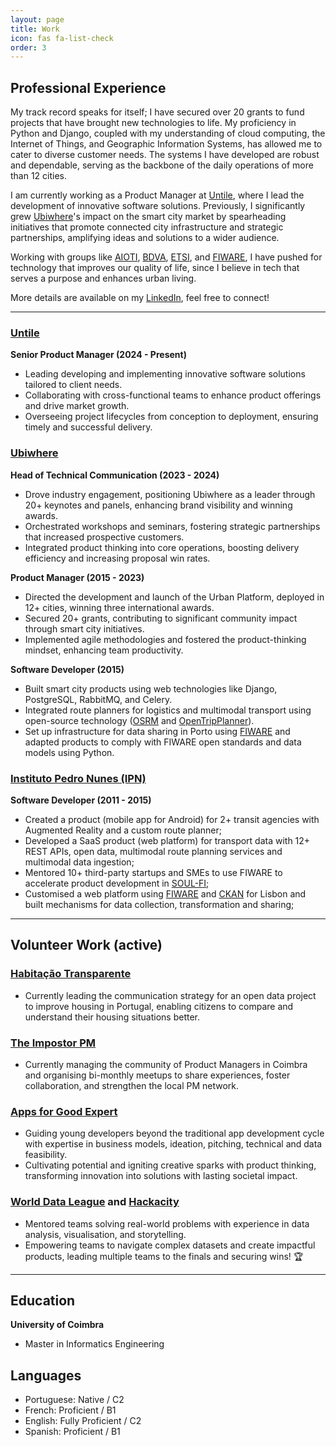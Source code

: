 ```yaml
---
layout: page
title: Work
icon: fas fa-list-check
order: 3
---
```


## Professional Experience

My track record speaks for itself; I have secured over 20 grants to fund projects that have brought new technologies to life. My proficiency in Python and Django, coupled with my understanding of cloud computing, the Internet of Things, and Geographic Information Systems, has allowed me to cater to diverse customer needs. The systems I have developed are robust and dependable, serving as the backbone of the daily operations of more than 12 cities.

I am currently working as a Product Manager at [Untile](https://untile.pt/), where I lead the development of innovative software solutions. Previously, I significantly grew [Ubiwhere](https://ubiwhere.com/)'s impact on the smart city market by spearheading initiatives that promote connected city infrastructure and strategic partnerships, amplifying ideas and solutions to a wider audience.

Working with groups like [AIOTI](https://aioti.eu/), [BDVA](https://www.bdva.eu/), [ETSI](https://www.etsi.org/), and [FIWARE](https://www.fiware.org/), I have pushed for technology that improves our quality of life, since I believe in tech that serves a purpose and enhances urban living.


More details are available on my [LinkedIn](https://www.linkedin.com/in/rjvitorino/), feel free to connect!

---
### [Untile](https://untile.pt/)
**Senior Product Manager (2024 - Present)**
- Leading developing and implementing innovative software solutions tailored to client needs.
- Collaborating with cross-functional teams to enhance product offerings and drive market growth.
- Overseeing project lifecycles from conception to deployment, ensuring timely and successful delivery.


### [Ubiwhere](https://ubiwhere.com/)
**Head of Technical Communication (2023 - 2024)**
- Drove industry engagement, positioning Ubiwhere as a leader through 20+ keynotes and panels, enhancing brand visibility and winning awards.
- Orchestrated workshops and seminars, fostering strategic partnerships that increased prospective customers.
- Integrated product thinking into core operations, boosting delivery efficiency and increasing proposal win rates.

**Product Manager (2015 - 2023)**
- Directed the development and launch of the Urban Platform, deployed in 12+ cities, winning three international awards.
- Secured 20+ grants, contributing to significant community impact through smart city initiatives.
- Implemented agile methodologies and fostered the product-thinking mindset, enhancing team productivity.

**Software Developer (2015)**
- Built smart city products using web technologies like Django, PostgreSQL, RabbitMQ, and Celery.
- Integrated route planners for logistics and multimodal transport using open-source technology ([OSRM](https://project-osrm.org/) and [OpenTripPlanner](https://www.opentripplanner.org/)).
- Set up infrastructure for data sharing in Porto using [FIWARE](https://www.fiware.org/) and adapted products to comply with FIWARE open standards and data models using Python.


### [Instituto Pedro Nunes (IPN)](https://ipn.pt/laboratorio/LIS)
**Software Developer (2011 - 2015)**
- Created a product (mobile app for Android) for 2+ transit agencies with Augmented Reality and a custom route planner;
- Developed a SaaS product (web platform) for transport data with 12+ REST APIs, open data, multimodal route planning services and multimodal data ingestion;
- Mentored 10+ third-party startups and SMEs to use FIWARE to accelerate product development in [SOUL-FI](https://www.f6s.com/fiware-soul-fi/about);
- Customised a web platform using [FIWARE](https://www.fiware.org/) and [CKAN](https://ckan.org/) for Lisbon and built mechanisms for data collection, transformation and sharing;

---

## Volunteer Work (active)

### [Habitação Transparente](https://habitacao-transparente.dssg.pt/)
- Currently leading the communication strategy for an open data project to improve housing in Portugal, enabling citizens to compare and understand their housing situations better.

### [The Impostor PM](https://www.linkedin.com/company/the-impostor-pm/)
- Currently managing the community of Product Managers in Coimbra and organising bi-monthly meetups to share experiences, foster collaboration, and strengthen the local PM network.

### [Apps for Good Expert](https://appsforgood.org.pt/)
- Guiding young developers beyond the traditional app development cycle with expertise in business models, ideation, pitching, technical and data feasibility.
- Cultivating potential and igniting creative sparks with product thinking, transforming innovation into solutions with lasting societal impact.

### [World Data League](https://www.worlddataleague.com/) and [Hackacity](https://hackacity.eu/)
- Mentored teams solving real-world problems with experience in data analysis, visualisation, and storytelling.
- Empowering teams to navigate complex datasets and create impactful products, leading multiple teams to the finals and securing wins! 🏆 

---

## Education

**University of Coimbra**
- Master in Informatics Engineering

## Languages

- Portuguese: Native / C2
- French: Proficient / B1
- English: Fully Proficient / C2
- Spanish: Proficient / B1
